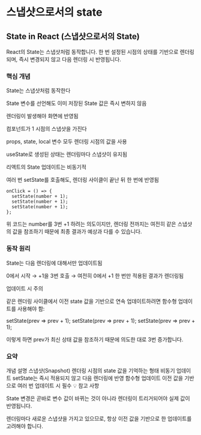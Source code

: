 # 스냅샷으로서의 state

## State in React (스냅샷으로서의 State)

React의 State는 스냅샷처럼 동작합니다. 한 번 설정된 시점의 상태를 기반으로 렌더링되며, 즉시 변경되지 않고 다음 렌더링 시 반영됩니다.

### 핵심 개념

State는 스냅샷처럼 동작한다

State 변수를 선언해도 이미 저장된 State 값은 즉시 변하지 않음

렌더링이 발생해야 화면에 반영됨

컴포넌트가 1 시점의 스냅샷을 가진다

props, state, local 변수 모두 렌더링 시점의 값을 사용

useState로 생성된 상태는 렌더링마다 스냅샷이 유지됨

리액트의 State 업데이트는 비동기적

여러 번 setState를 호출해도, 렌더링 사이클이 끝난 뒤 한 번에 반영됨

```
onClick = () => {
  setState(number + 1);
  setState(number + 1);
  setState(number + 1);
};
```

위 코드는 number를 3번 +1 하려는 의도이지만,
렌더링 전까지는 여전히 같은 스냅샷의 값을 참조하기 때문에
최종 결과가 예상과 다를 수 있습니다.

### 동작 원리

State는 다음 렌더링에 대해서만 업데이트됨

0에서 시작 → +1을 3번 호출 → 여전히 0에서 +1 한 번만 적용된 결과가 렌더링됨

업데이트 시 주의

같은 렌더링 사이클에서 이전 state 값을 기반으로 연속 업데이트하려면 함수형 업데이트를 사용해야 함:

setState(prev => prev + 1);
setState(prev => prev + 1);
setState(prev => prev + 1);

이렇게 하면 prev가 최신 상태 값을 참조하기 때문에
의도한 대로 3번 증가합니다.

### 요약

개념 설명
스냅샷(Snapshot) 렌더링 시점의 state 값을 기억하는 형태
비동기 업데이트 setState는 즉시 적용되지 않고 다음 렌더링에 반영
함수형 업데이트 이전 값을 기반으로 여러 번 업데이트 시 필수
💡 참고 사항

State 변경은 곧바로 변수 값이 바뀌는 것이 아니라 렌더링이 트리거되어야 실제 값이 반영됩니다.

렌더링마다 새로운 스냅샷을 가지고 있으므로, 항상 이전 값을 기반으로 한 업데이트를 고려해야 합니다.
